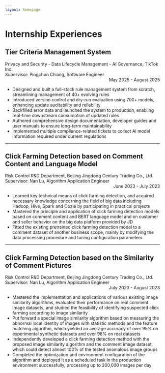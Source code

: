 ```yaml
---
layout: homepage
---
```


# Internship Experiences

## Tier Criteria Management System
<p>
    <div>
        Privacy and Security - Data Lifecycle Management - AI Governance, TikTok Inc.
        <br />
        Supervisor: Pingchun Chiang, Software Engineer
        <div style="text-align: right;">May 2025 - August 2025</div>
    </div>
</p>

- Designed and built a full-stack rule management system from scratch, streamlining management of 40+ evolving rules
- Introduced version control and dry-run evaluation using 700+ models, enhancing update auditability and reliability
- Backfilled error data and launched the system to production, enabling real-time downstream consumption of updated rules
- Authored comprehensive design documentation, developer guides and user manuals to ensure long-term maintainability
- Implemented multiple compliance-related tickets to collect AI model information required under current regulations

---

## Click Farming Detection based on Comment Content and Language Model
<p>
    <div>
        Risk Control R&D Department, Beijing Jingdong Century Trading Co., Ltd.
        <br />
        Supervisor: Nan Lu, Algorithm Application Engineer
        <div style="text-align: right;">June 2023 - July 2023</div>
    </div>
</p>

- Learned key technical means of click farming detection, and acquired necessary knowledge concerning the field of big data including Hadoop, Hive, Spark and Oozie by participating in practical projects
- Mastered the principle and application of click farming detection models based on comment content and BERT language model and on customer and seller behavior on the big data platform provided by JD
- Fitted the existing pretrained click farming detection model to a comment dataset of another business scope, mainly by modifying the data processing procedure and tuning configuration parameters

---

## Click Farming Detection based on the Similarity of Comment Pictures
<p>
    <div>
        Risk Control R&D Department, Beijing Jingdong Century Trading Co., Ltd.
        <br />
        Supervisor: Nan Lu, Algorithm Application Engineer  
        <div style="text-align: right;">July 2023 - August 2023</div>
    </div>
</p>

- Mastered the implementation and applications of various existing image similarity algorithms, evaluated their performance on real comment image datasets, and studied the feasibility of identifying suspected click farming according to image similarity
- Put forward a special image similarity algorithm based on measuring the abnormal local identity of images with statistic methods and the feature matching algorithm, which yielded an average accuracy of over 95% on experimental synthetic datasets and over 98% on real datasets
- Independently developed a click farming detection method with the proposed image similarity algorithm and the comment image dataset, which could detect almost 100% of the tested anomalous image groups
- Completed the optimization and environment configuration of the algorithm and deployed it as a scheduled task in the production environment successfully, processing up to 300,000 images per day
